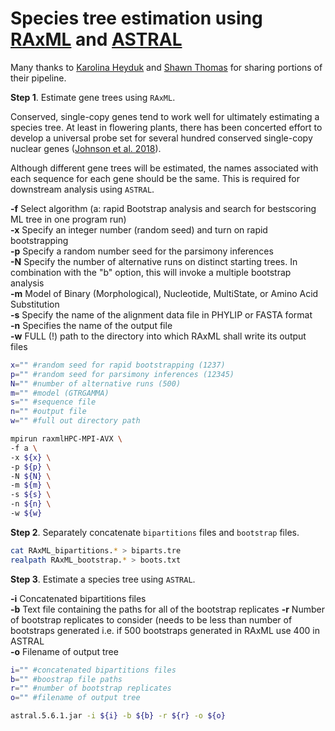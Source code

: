 # Species tree estimation using [RAxML](https://cme.h-its.org/exelixis/web/software/raxml/index.html) and [ASTRAL](https://github.com/smirarab/ASTRAL)

Many thanks to [Karolina Heyduk](https://karohey.wixsite.com/home) and [Shawn Thomas](https://twitter.com/Shawn_K_T?lang=en) for sharing portions of their pipeline.

__Step 1__. Estimate gene trees using `RAxML`.

Conserved, single-copy genes tend to work well for ultimately estimating a species tree. At least in flowering plants, there has been concerted effort to develop a universal probe set for several hundred conserved single-copy nuclear genes ([Johnson et al. 2018](https://www.ncbi.nlm.nih.gov/pubmed/30535394)).

Although different gene trees will be estimated, the names associated with each sequence for each gene should be the same. This is required for downstream analysis using `ASTRAL`.

__-f__ Select algorithm (a: rapid Bootstrap analysis and search for bestscoring ML tree in one program run)  
__-x__ Specify an integer number (random seed) and turn on rapid bootstrapping  
__-p__ Specify a random number seed for the parsimony inferences  
__-N__ Specify the number of alternative runs on distinct starting trees. In combination with the "b" option, this will invoke a multiple bootstrap analysis  
__-m__ Model of Binary (Morphological), Nucleotide, MultiState, or Amino Acid Substitution  
__-s__ Specify the name of the alignment data file in PHYLIP or FASTA format  
__-n__ Specifies the name of the output file  
__-w__ FULL (!) path to the directory into which RAxML shall write its output files

```bash
x="" #random seed for rapid bootstrapping (1237)
p="" #random seed for parsimony inferences (12345)
N="" #number of alternative runs (500)
m="" #model (GTRGAMMA)
s="" #sequence file
n="" #output file
w="" #full out directory path

mpirun raxmlHPC-MPI-AVX \
-f a \
-x ${x} \
-p ${p} \
-N ${N} \
-m ${m} \
-s ${s} \
-n ${n} \
-w ${w}
```

__Step 2__. Separately concatenate `bipartitions` files and `bootstrap` files.

```bash
cat RAxML_bipartitions.* > biparts.tre
realpath RAxML_bootstrap.* > boots.txt 
```

__Step 3__. Estimate a species tree using `ASTRAL`.

__-i__ Concatenated bipartitions files  
__-b__ Text file containing the paths for all of the bootstrap replicates
__-r__ Number of bootstrap replicates to consider (needs to be less than number of bootstraps generated i.e. if 500 bootstraps generated in RAxML use 400 in ASTRAL  
__-o__ Filename of output tree

```bash
i="" #concatenated bipartitions files
b="" #boostrap file paths
r="" #number of bootstrap replicates
o="" #filename of output tree

astral.5.6.1.jar -i ${i} -b ${b} -r ${r} -o ${o}
```
